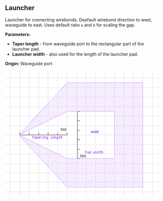 ## Launcher
Launcher for connecting wirebonds. Deafault wirebond direction to west, waveguide to east. Uses default ratio `a` and `b` for scaling the gap.

**Parameters:**
- **Taper length** - from waveguide port to the rectangular part of the launcher pad.
- **Launcher width** - also used for the length of the launcher pad.

**Origin:** Waveguide port  

![launcher](/documentation/images/launcher.png)

    
